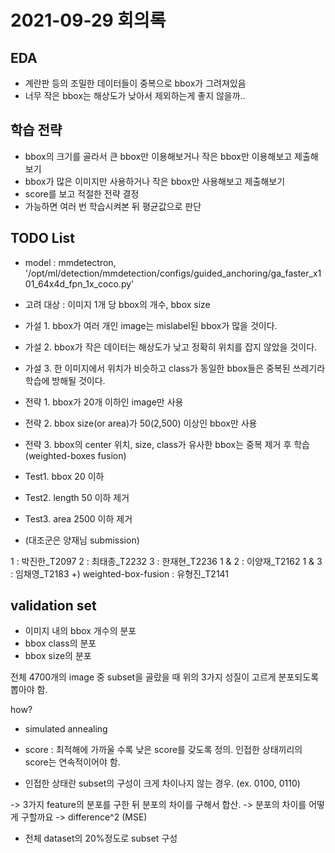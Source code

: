 # 2021-09-29 회의록

## EDA

- 계란판 등의 조밀한 데이터들이 중복으로 bbox가 그려져있음
- 너무 작은 bbox는 해상도가 낮아서 제외하는게 좋지 않을까..

## 학습 전략

- bbox의 크기를 골라서 큰 bbox만 이용해보거나 작은 bbox만 이용해보고 제출해보기
- bbox가 많은 이미지만 사용하거나 작은 bbox만 사용해보고 제출해보기
- score를 보고 적절한 전략 결정
- 가능하면 여러 번 학습시켜본 뒤 평균값으로 판단

## TODO List

- model : mmdetectron, '/opt/ml/detection/mmdetection/configs/guided_anchoring/ga_faster_x101_64x4d_fpn_1x_coco.py'
- 고려 대상 : 이미지 1개 당 bbox의 개수, bbox size

- 가설 1. bbox가 여러 개인 image는 mislabel된 bbox가 많을 것이다.
- 가설 2. bbox가 작은 데이터는 해상도가 낮고 정확히 위치를 잡지 않았을 것이다.
- 가설 3. 한 이미지에서 위치가 비슷하고 class가 동일한 bbox들은 중복된 쓰레기라 학습에 방해될 것이다.

- 전략 1. bbox가 20개 이하인 image만 사용
- 전략 2. bbox size(or area)가 50(2,500) 이상인 bbox만 사용
- 전략 3. bbox의 center 위치, size, class가 유사한 bbox는 중복 제거 후 학습 (weighted-boxes fusion)

- Test1. bbox 20 이하
- Test2. length 50 이하 제거
- Test3. area 2500 이하 제거
- (대조군은 양재님 submission)

1 : 박진한_T2097
2 : 최태종_T2232
3 : 한재현_T2236
1 & 2 : 이양재_T2162
1 & 3 : 임채영_T2183
+) weighted-box-fusion : 유형진_T2141

## validation set

- 이미지 내의 bbox 개수의 분포
- bbox class의 분포
- bbox size의 분포

전체 4700개의 image 중 subset을 골랐을 때 위의 3가지 성질이 고르게 분포되도록 뽑아야 함.

how?

- simulated annealing

- score : 최적해에 가까울 수록 낮은 score를 갖도록 정의. 인접한 상태끼리의 score는 연속적이어야 함.
- 인접한 상태란 subset의 구성이 크게 차이나지 않는 경우. (ex. 0100, 0110)

-> 3가지 feature의 분포를 구한 뒤 분포의 차이를 구해서 합산.
-> 분포의 차이를 어떻게 구할까요 -> difference^2 (MSE)

- 전체 dataset의 20%정도로 subset 구성